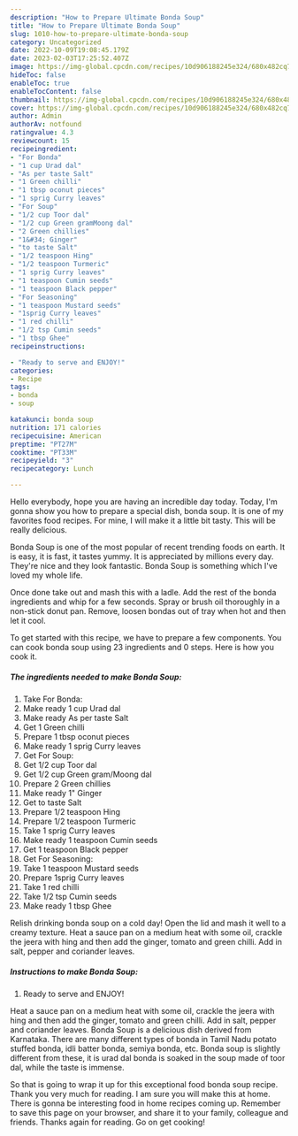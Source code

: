 ```yaml
---
description: "How to Prepare Ultimate Bonda Soup"
title: "How to Prepare Ultimate Bonda Soup"
slug: 1010-how-to-prepare-ultimate-bonda-soup
category: Uncategorized
date: 2022-10-09T19:08:45.179Z
date: 2023-02-03T17:25:52.407Z
image: https://img-global.cpcdn.com/recipes/10d906188245e324/680x482cq70/bonda-soup-recipe-main-photo.jpg
hideToc: false
enableToc: true
enableTocContent: false
thumbnail: https://img-global.cpcdn.com/recipes/10d906188245e324/680x482cq70/bonda-soup-recipe-main-photo.jpg
cover: https://img-global.cpcdn.com/recipes/10d906188245e324/680x482cq70/bonda-soup-recipe-main-photo.jpg
author: Admin
authorAv: notfound
ratingvalue: 4.3
reviewcount: 15
recipeingredient:
- "For Bonda"
- "1 cup Urad dal"
- "As per taste Salt"
- "1 Green chilli"
- "1 tbsp oconut pieces"
- "1 sprig Curry leaves"
- "For Soup"
- "1/2 cup Toor dal"
- "1/2 cup Green gramMoong dal"
- "2 Green chillies"
- "1&#34; Ginger"
- "to taste Salt"
- "1/2 teaspoon Hing"
- "1/2 teaspoon Turmeric"
- "1 sprig Curry leaves"
- "1 teaspoon Cumin seeds"
- "1 teaspoon Black pepper"
- "For Seasoning"
- "1 teaspoon Mustard seeds"
- "1sprig Curry leaves"
- "1 red chilli"
- "1/2 tsp Cumin seeds"
- "1 tbsp Ghee"
recipeinstructions:

- "Ready to serve and ENJOY!"
categories:
- Recipe
tags:
- bonda
- soup

katakunci: bonda soup 
nutrition: 171 calories
recipecuisine: American
preptime: "PT27M"
cooktime: "PT33M"
recipeyield: "3"
recipecategory: Lunch

---
```



Hello everybody, hope you are having an incredible day today. Today, I'm gonna show you how to prepare a special dish, bonda soup. It is one of my favorites food recipes. For mine, I will make it a little bit tasty. This will be really delicious.

Bonda Soup is one of the most popular of recent trending foods on earth. It is easy, it is fast, it tastes yummy. It is appreciated by millions every day. They're nice and they look fantastic. Bonda Soup is something which I've loved my whole life.

Once done take out and mash this with a ladle. Add the rest of the bonda ingredients and whip for a few seconds. Spray or brush oil thoroughly in a non-stick donut pan. Remove, loosen bondas out of tray when hot and then let it cool.


To get started with this recipe, we have to prepare a few components. You can cook bonda soup using 23 ingredients and 0 steps. Here is how you cook it.

<!--inarticleads1-->

##### The ingredients needed to make Bonda Soup:

1. Take For Bonda:
1. Make ready 1 cup Urad dal
1. Make ready As per taste Salt
1. Get 1 Green chilli
1. Prepare 1 tbsp oconut pieces
1. Make ready 1 sprig Curry leaves
1. Get For Soup:
1. Get 1/2 cup Toor dal
1. Get 1/2 cup Green gram/Moong dal
1. Prepare 2 Green chillies
1. Make ready 1&#34; Ginger
1. Get to taste Salt
1. Prepare 1/2 teaspoon Hing
1. Prepare 1/2 teaspoon Turmeric
1. Take 1 sprig Curry leaves
1. Make ready 1 teaspoon Cumin seeds
1. Get 1 teaspoon Black pepper
1. Get For Seasoning:
1. Take 1 teaspoon Mustard seeds
1. Prepare 1sprig Curry leaves
1. Take 1 red chilli
1. Take 1/2 tsp Cumin seeds
1. Make ready 1 tbsp Ghee


Relish drinking bonda soup on a cold day! Open the lid and mash it well to a creamy texture. Heat a sauce pan on a medium heat with some oil, crackle the jeera with hing and then add the ginger, tomato and green chilli. Add in salt, pepper and coriander leaves. 

<!--inarticleads2-->

##### Instructions to make Bonda Soup:


1. Ready to serve and ENJOY!

Heat a sauce pan on a medium heat with some oil, crackle the jeera with hing and then add the ginger, tomato and green chilli. Add in salt, pepper and coriander leaves. Bonda Soup is a delicious dish derived from Karnataka. There are many different types of bonda in Tamil Nadu potato stuffed bonda, idli batter bonda, semiya bonda, etc. Bonda soup is slightly different from these, it is urad dal bonda is soaked in the soup made of toor dal, while the taste is immense. 

So that is going to wrap it up for this exceptional food bonda soup recipe. Thank you very much for reading. I am sure you will make this at home. There is gonna be interesting food in home recipes coming up. Remember to save this page on your browser, and share it to your family, colleague and friends. Thanks again for reading. Go on get cooking!
